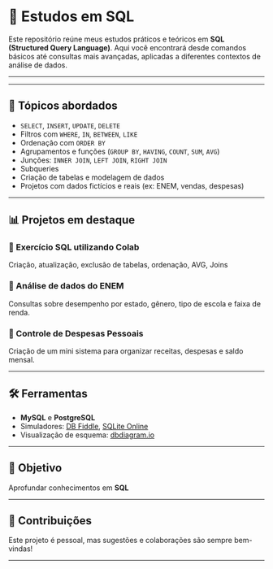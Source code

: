 # 🧠 Estudos em SQL

Este repositório reúne meus estudos práticos e teóricos em **SQL (Structured Query Language)**. Aqui você encontrará desde comandos básicos até consultas mais avançadas, aplicadas a diferentes contextos de análise de dados.

---



---

## 🚀 Tópicos abordados

- `SELECT`, `INSERT`, `UPDATE`, `DELETE`
- Filtros com `WHERE`, `IN`, `BETWEEN`, `LIKE`
- Ordenação com `ORDER BY`
- Agrupamentos e funções (`GROUP BY`, `HAVING`, `COUNT`, `SUM`, `AVG`)
- Junções: `INNER JOIN`, `LEFT JOIN`, `RIGHT JOIN`
- Subqueries
- Criação de tabelas e modelagem de dados
- Projetos com dados fictícios e reais (ex: ENEM, vendas, despesas)

---

## 📊 Projetos em destaque

### 🔹 Exercício SQL utilizando Colab
Criação, atualização, exclusão de tabelas, ordenação, AVG, Joins

### 🔹 Análise de dados do ENEM
Consultas sobre desempenho por estado, gênero, tipo de escola e faixa de renda.

### 🔹 Controle de Despesas Pessoais
Criação de um mini sistema para organizar receitas, despesas e saldo mensal.

---

## 🛠️ Ferramentas

- **MySQL** e **PostgreSQL**
- Simuladores: [DB Fiddle](https://www.db-fiddle.com/), [SQLite Online](https://sqliteonline.com/)
- Visualização de esquema: [dbdiagram.io](https://dbdiagram.io/)

---

## 📌 Objetivo

Aprofundar conhecimentos em **SQL** 

---

## 🤝 Contribuições

Este projeto é pessoal, mas sugestões e colaborações são sempre bem-vindas!

---

